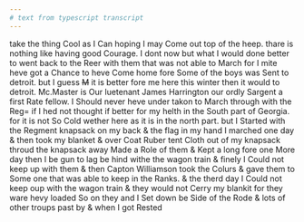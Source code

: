```yaml
---
# text from typescript transcript
---
```

take the thing Cool as I Can hoping I may Come out top of the heep. thare is nothing like having good Courage. I dont now but what I would done better to went back to the Reer with them that was not able to March for I mite heve got a Chance to heve Come home fore Some of the boys was Sent to detroit. but I guess ~~M~~ it is better fore me here this winter then it would to detroit. Mc.Master is Our luetenant James Harrington our ordly Sargent a first Rate fellow. I Should never heve under takon to March through with the Reg= if I hed not thought if better for my helth in the South part of Georgia. for it is not So Cold wether here as it is in the north part. but I Started with the Regment knapsack on my back & the flag in my hand I marched one day & then took my blanket & over Coat Ruber tent Cloth out of my knapsack throud the knapsack away Made a Role of them & Kept a long fore one More day then I be gun to lag be hind withe the wagon train & finely I Could not keep up with them & then Capton Williamson took the Colurs & gave them to Some one that was able to keep in the Ranks. & the therd day I Could not keep oup with the wagon train & they would not Cerry my blankit for they ware hevy loaded So on they and I Set down be Side of the Rode & lots of other troups past by & when I got Rested